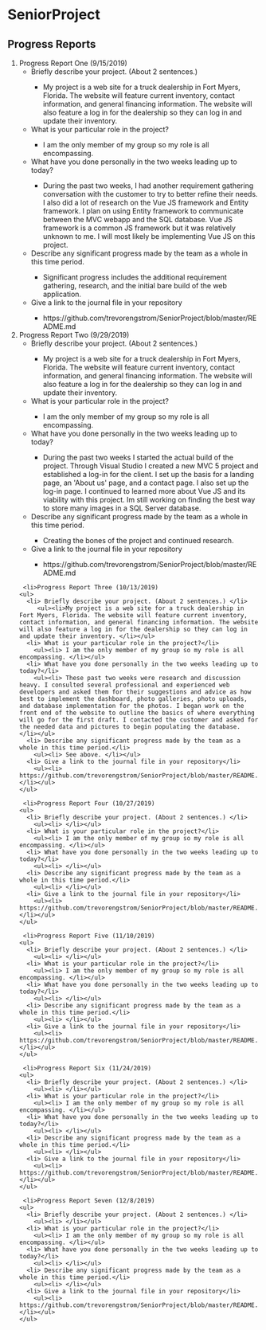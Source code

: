 # SeniorProject

<H2> Progress Reports </H2>

<ol>
  <li>Progress Report One (9/15/2019)
    <ul>
      <li> Briefly describe your project. (About 2 sentences.) </li>
        <ul><li> My project is a web site for a truck dealership in Fort Myers, Florida. The website will feature current inventory, contact information, and general financing information. The website will also feature a log in for the dealership so they can log in and update their inventory.</li></ul>
      <li> What is your particular role in the project?</li>
        <ul><li> I am the only member of my group so my role is all encompassing. </li></ul>
      <li> What have you done personally in the two weeks leading up to today?</li>
        <ul><li> During the past two weeks, I had another requirement gathering conversation with the customer to try to better refine their needs. I also did a lot of research on the Vue JS framework and Entity framework. I plan on using Entity framework to communicate between the MVC webapp and the SQL database. Vue JS framework is a common JS framework but it was relatively unknown to me. I will most likely be implementing Vue JS on this project. </li></ul>
      <li> Describe any significant progress made by the team as a whole in this time period.</li>
        <ul><li> Significant progress includes the additional requirement gathering, research, and the initial bare build of the web application. </li></ul>
      <li> Give a link to the journal file in your repository</li>      
        <ul><li> https://github.com/trevorengstrom/SeniorProject/blob/master/README.md </li></ul>
    </ul>
  </li>
  
   <li>Progress Report Two (9/29/2019)
    <ul>
      <li> Briefly describe your project. (About 2 sentences.) </li>
        <ul><li>My project is a web site for a truck dealership in Fort Myers, Florida. The website will feature current inventory, contact information, and general financing information. The website will also feature a log in for the dealership so they can log in and update their inventory. </li></ul>
      <li> What is your particular role in the project?</li>
        <ul><li> I am the only member of my group so my role is all encompassing. </li></ul>
      <li> What have you done personally in the two weeks leading up to today?</li>
        <ul><li> During the past two weeks I started the actual build of the project. Through Visual Studio I created a new MVC 5 project and established a log-in for the client. I set up the basis for a landing page, an 'About us' page, and a contact page. I also set up the log-in page. I continued to learned more about Vue JS and its viability with this project. Im still working on finding the best way to store many images in a SQL Server database. </li></ul>
      <li> Describe any significant progress made by the team as a whole in this time period.</li>
        <ul><li> Creating the bones of the project and continued research. </li></ul>
      <li> Give a link to the journal file in your repository</li>      
        <ul><li> https://github.com/trevorengstrom/SeniorProject/blob/master/README.md </li></ul>
    </ul>
  </li>
  
     <li>Progress Report Three (10/13/2019)
    <ul>
      <li> Briefly describe your project. (About 2 sentences.) </li>
         <ul><li>My project is a web site for a truck dealership in Fort Myers, Florida. The website will feature current inventory, contact information, and general financing information. The website will also feature a log in for the dealership so they can log in and update their inventory. </li></ul>
      <li> What is your particular role in the project?</li>
        <ul><li> I am the only member of my group so my role is all encompassing. </li></ul>
      <li> What have you done personally in the two weeks leading up to today?</li>
        <ul><li> These past two weeks were research and discussion heavy. I consulted several professional and experienced web developers and asked them for their suggestions and advice as how best to implement the dashboard, photo galleries, photo uploads, and database implementation for the photos. I began work on the front end of the website to outline the basics of where everything will go for the first draft. I contacted the customer and asked for the needed data and pictures to begin populating the database. </li></ul>
      <li> Describe any significant progress made by the team as a whole in this time period.</li>
        <ul><li> See above. </li></ul>
      <li> Give a link to the journal file in your repository</li>      
        <ul><li> https://github.com/trevorengstrom/SeniorProject/blob/master/README.md </li></ul>
    </ul>
  </li>
  
     <li>Progress Report Four (10/27/2019)
    <ul>
      <li> Briefly describe your project. (About 2 sentences.) </li>
        <ul><li> </li></ul>
      <li> What is your particular role in the project?</li>
        <ul><li> I am the only member of my group so my role is all encompassing. </li></ul>
      <li> What have you done personally in the two weeks leading up to today?</li>
        <ul><li> </li></ul>
      <li> Describe any significant progress made by the team as a whole in this time period.</li>
        <ul><li> </li></ul>
      <li> Give a link to the journal file in your repository</li>      
        <ul><li> https://github.com/trevorengstrom/SeniorProject/blob/master/README.md </li></ul>
    </ul>
  </li>
  
     <li>Progress Report Five (11/10/2019)
    <ul>
      <li> Briefly describe your project. (About 2 sentences.) </li>
        <ul><li> </li></ul>
      <li> What is your particular role in the project?</li>
        <ul><li> I am the only member of my group so my role is all encompassing. </li></ul>
      <li> What have you done personally in the two weeks leading up to today?</li>
        <ul><li> </li></ul>
      <li> Describe any significant progress made by the team as a whole in this time period.</li>
        <ul><li> </li></ul>
      <li> Give a link to the journal file in your repository</li>      
        <ul><li> https://github.com/trevorengstrom/SeniorProject/blob/master/README.md </li></ul>
    </ul>
  </li>
  
     <li>Progress Report Six (11/24/2019)
    <ul>
      <li> Briefly describe your project. (About 2 sentences.) </li>
        <ul><li> </li></ul>
      <li> What is your particular role in the project?</li>
        <ul><li> I am the only member of my group so my role is all encompassing. </li></ul>
      <li> What have you done personally in the two weeks leading up to today?</li>
        <ul><li> </li></ul>
      <li> Describe any significant progress made by the team as a whole in this time period.</li>
        <ul><li> </li></ul>
      <li> Give a link to the journal file in your repository</li>      
        <ul><li> https://github.com/trevorengstrom/SeniorProject/blob/master/README.md </li></ul>
    </ul>
  </li>
  
     <li>Progress Report Seven (12/8/2019)
    <ul>
      <li> Briefly describe your project. (About 2 sentences.) </li>
        <ul><li> </li></ul>
      <li> What is your particular role in the project?</li>
        <ul><li> I am the only member of my group so my role is all encompassing. </li></ul>
      <li> What have you done personally in the two weeks leading up to today?</li>
        <ul><li> </li></ul>
      <li> Describe any significant progress made by the team as a whole in this time period.</li>
        <ul><li> </li></ul>
      <li> Give a link to the journal file in your repository</li>      
        <ul><li> https://github.com/trevorengstrom/SeniorProject/blob/master/README.md </li></ul>
    </ul>
  </li>

</ol>
